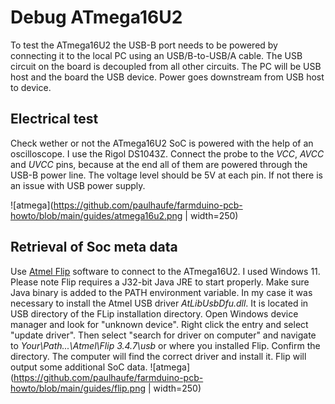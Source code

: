 # Debug ATmega16U2
To test the ATmega16U2 the USB-B port needs to be powered by connecting it to the local PC using an USB/B-to-USB/A cable. The USB circuit on the board is decoupled from all other circuits. The PC will be USB host and the board the USB device. Power goes downstream from USB host to device.
## Electrical test
Check wether or not the ATmega16U2 SoC is powered with the help of an oscilloscope. I use the Rigol DS1043Z. Connect the probe to the *VCC*, *AVCC* and *UVCC* pins, because at the end all of them are powered through the USB-B power line. The voltage level should be 5V at each pin. If not there is an issue with USB power supply.

![atmega](https://github.com/paulhaufe/farmduino-pcb-howto/blob/main/guides/atmega16u2.png | width=250)

## Retrieval of Soc meta data
Use [Atmel Flip](https://www.microchip.com/en-us/development-tool/flip) software to connect to the ATmega16U2. I used Windows 11. Please note Flip requires a J32-bit Java JRE to start properly. Make sure Java binary is added to the PATH environment variable. 
In my case it was necessary to install the Atmel USB driver *AtLibUsbDfu.dll*. It is located in USB directory of the FLip installation directory. Open Windows device manager and look for "unknown device". Right click the entry and select "update driver". Then select "search for driver on computer" and
navigate to *Your\Path\...\Atmel\Flip 3.4.7\usb* or where you installed Flip. Confirm the directory. The computer will find the correct driver and install it. Flip will output some additional SoC data.
![atmega](https://github.com/paulhaufe/farmduino-pcb-howto/blob/main/guides/flip.png | width=250)